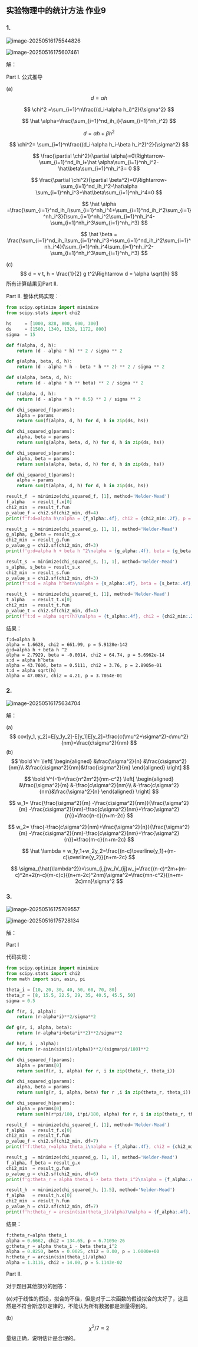 ## 实验物理中的统计方法 作业9

### 1.

![image-20250516175544826](https://raw.githubusercontent.com/stur007/img/main/img/202505161755972.png)

![image-20250516175607461](https://raw.githubusercontent.com/stur007/img/main/img/202505161756519.png)

解：

Part I. 公式推导

(a)
$$
d = \alpha h
$$

$$
\chi^2 =\sum_{i=1}^n\frac{(d_i-\alpha h_i)^2}{\sigma^2}
$$

$$
\hat \alpha=\frac{\sum_{i=1}^nd_ih_i}{\sum_{i=1}^nh_i^2}
$$

$$
d = \alpha h+\beta h^2
$$

$$
\chi^2= \sum_{i=1}^n\frac{(d_i-\alpha h_i-\beta h_i^2)^2}{\sigma^2}
$$

$$
\frac{\partial \chi^2}{\partial \alpha}=0\Rightarrow-\sum_{i=1}^nd_ih_i+\hat \alpha\sum_{i=1}^nh_i^2-\hat\beta\sum_{i=1}^nh_i^3= 0
$$

$$
\frac{\partial \chi^2}{\partial \beta^2}=0\Rightarrow-\sum_{i=1}^nd_ih_i^2-\hat\alpha \sum_{i=1}^nh_i^3+\hat\beta\sum_{i=1}^nh_i^4=0
$$

$$
\hat \alpha =\frac{\sum_{i=1}^nd_ih_i\sum_{i=1}^nh_i^4+\sum_{i=1}^nd_ih_i^2\sum_{i=1}^nh_i^3}{\sum_{i=1}^nh_i^2\sum_{i=1}^nh_i^4-\sum_{i=1}^nh_i^3\sum_{i=1}^nh_i^3}
$$

$$
\hat \beta = \frac{\sum_{i=1}^nd_ih_i\sum_{i=1}^nh_i^3+\sum_{i=1}^nd_ih_i^2\sum_{i=1}^nh_i^4}{\sum_{i=1}^nh_i^4\sum_{i=1}^nh_i^2-\sum_{i=1}^nh_i^3\sum_{i=1}^nh_i^3}
$$

(c)
$$
d = v t, h = \frac{1}{2} g t^2\Rightarrow d = \alpha \sqrt{h}
$$
所有计算结果见Part II.

Part II. 整体代码实现：

```python
from scipy.optimize import minimize
from scipy.stats import chi2

hs     = [1000, 828, 800, 600, 300]
ds     = [1500, 1340, 1328, 1172, 800]
sigma  = 15

def f(alpha, d, h):
    return (d - alpha * h) ** 2 / sigma ** 2

def g(alpha, beta, d, h):
    return (d - alpha * h - beta * h ** 2) ** 2 / sigma ** 2

def s(alpha, beta, d, h):
    return (d - alpha * h ** beta) ** 2 / sigma ** 2

def t(alpha, d, h):
    return (d - alpha * h ** 0.5) ** 2 / sigma ** 2

def chi_squared_f(params):
    alpha = params
    return sum(f(alpha, d, h) for d, h in zip(ds, hs))

def chi_squared_g(params):
    alpha, beta = params
    return sum(g(alpha, beta, d, h) for d, h in zip(ds, hs))

def chi_squared_s(params):
    alpha, beta = params
    return sum(s(alpha, beta, d, h) for d, h in zip(ds, hs))

def chi_squared_t(params):
    alpha = params
    return sum(t(alpha, d, h) for d, h in zip(ds, hs))

result_f  = minimize(chi_squared_f, [1], method='Nelder-Mead')
f_alpha   = result_f.x[0]
chi2_min  = result_f.fun
p_value_f = chi2.sf(chi2_min, df=4)
print(f'f:d=alpha h\nalpha = {f_alpha:.4f}, chi2 = {chi2_min:.2f}, p = {p_value_f:.4e}')

result_g  = minimize(chi_squared_g, [1, 1], method='Nelder-Mead')
g_alpha, g_beta = result_g.x
chi2_min  = result_g.fun
p_value_g = chi2.sf(chi2_min, df=3)
print(f'g:d=alpha h + beta h ^2\nalpha = {g_alpha:.4f}, beta = {g_beta:.4f}, chi2 = {chi2_min:.2f}, p = {p_value_g:.4e}')

result_s  = minimize(chi_squared_s, [1, 1], method='Nelder-Mead')
s_alpha, s_beta = result_s.x
chi2_min  = result_s.fun
p_value_s = chi2.sf(chi2_min, df=3)
print(f's:d = alpha h^beta\nalpha = {s_alpha:.4f}, beta = {s_beta:.4f}, chi2 = {chi2_min:.2f}, p = {p_value_s:.4e}')

result_t  = minimize(chi_squared_t, [1], method='Nelder-Mead')
t_alpha   = result_t.x[0]
chi2_min  = result_t.fun
p_value_t = chi2.sf(chi2_min, df=4)
print(f't:d = alpha sqrt(h)\nalpha = {t_alpha:.4f}, chi2 = {chi2_min:.2f}, p = {p_value_t:.4e}')
```

结果：

```
f:d=alpha h
alpha = 1.6628, chi2 = 661.99, p = 5.9128e-142
g:d=alpha h + beta h ^2
alpha = 2.7929, beta = -0.0014, chi2 = 64.74, p = 5.6962e-14
s:d = alpha h^beta
alpha = 43.7606, beta = 0.5111, chi2 = 3.76, p = 2.8905e-01
t:d = alpha sqrt(h)
alpha = 47.0857, chi2 = 4.21, p = 3.7864e-01
```

### 2.

![image-20250516175634704](https://raw.githubusercontent.com/stur007/img/main/img/202505161756775.png)

解：

(a)
$$
cov[y_1, y_2]=E[y_1y_2]-E[y_1]E[y_2]=\frac{c(\mu^2+\sigma^2)-c\mu^2}{nm}=\frac{c\sigma^2}{nm}
$$
(b)
$$
\bold V=
\left[
\begin{aligned}
&\frac{\sigma^2}{n} &\frac{c\sigma^2}{nm}\\
&\frac{c\sigma^2}{nm}&\frac{\sigma^2}{m}
\end{aligned}
\right]
$$

$$
\bold V^{-1}=\frac{n^2m^2}{nm-c^2}
\left[
\begin{aligned}
&\frac{\sigma^2}{m} &-\frac{c\sigma^2}{nm}\\
&-\frac{c\sigma^2}{nm}&\frac{\sigma^2}{n}
\end{aligned}
\right]
$$

$$
w_1= \frac{\frac{\sigma^2}{m} -\frac{c\sigma^2}{nm}}{\frac{\sigma^2}{m} -\frac{c\sigma^2}{nm}-\frac{c\sigma^2}{nm}+\frac{\sigma^2}{n}}=\frac{n-c}{n+m-2c}
$$

$$
w_2= \frac{-\frac{c\sigma^2}{nm}+\frac{\sigma^2}{n}}{\frac{\sigma^2}{m} -\frac{c\sigma^2}{nm}-\frac{c\sigma^2}{nm}+\frac{\sigma^2}{n}}=\frac{m-c}{n+m-2c}
$$

$$
\hat \lambda = w_1y_1+w_2y_2=\frac{(n-c)\overline{y_1}+(m-c)\overline{y_2}}{n+m-2c}
$$

$$
\sigma_{\hat{\lambda^2}}=\sum_{i,j}w_iV_{ij}w_j=\frac{(n-c)^2m+(m-c)^2n+2(n-c)(m-c)c}{(n+m-2c)^2nm}\sigma^2=\frac{mn-c^2}{(n+m-2c)mn}\sigma^2
$$

### 3.

![image-20250516175709557](https://raw.githubusercontent.com/stur007/img/main/img/202505161757653.png)

![image-20250516175728134](https://raw.githubusercontent.com/stur007/img/main/img/202505161757239.png)

解：

Part I

代码实现：

```python
from scipy.optimize import minimize
from scipy.stats import chi2
from math import sin, asin, pi

theta_i = [10, 20, 30, 40, 50, 60, 70, 80]
theta_r = [8, 15.5, 22.5, 29, 35, 40.5, 45.5, 50]
sigma = 0.5

def f(r, i, alpha):
    return (r-alpha*i)**2/sigma**2

def g(r, i, alpha, beta):
    return (r-alpha*i+beta*i**2)**2/sigma**2

def h(r, i , alpha):
    return (r-asin(sin(i)/alpha))**2/(sigma*pi/180)**2

def chi_squared_f(params):
    alpha = params[0]
    return sum(f(r, i, alpha) for r, i in zip(theta_r, theta_i))

def chi_squared_g(params):
    alpha, beta = params
    return sum(g(r, i, alpha, beta) for r ,i in zip(theta_r, theta_i))

def chi_squared_h(params):
    alpha = params[0]
    return sum(h(r*pi/180, i*pi/180, alpha) for r, i in zip(theta_r, theta_i))

result_f  = minimize(chi_squared_f, [1], method='Nelder-Mead')
f_alpha   = result_f.x[0]
chi2_min  = result_f.fun
p_value_f = chi2.sf(chi2_min, df=7)
print(f'f:theta_r=alpha theta_i\nalpha = {f_alpha:.4f}, chi2 = {chi2_min:.2f}, p = {p_value_f:.4e}')

result_g  = minimize(chi_squared_g, [1, 1], method='Nelder-Mead')
f_alpha, f_beta = result_g.x
chi2_min  = result_g.fun
p_value_g = chi2.sf(chi2_min, df=6)
print(f'g:theta_r = alpha theta_i - beta theta_i^2\nalpha = {f_alpha:.4f}, beta = {f_beta:.4f}, chi2 = {chi2_min:.2f}, p = {p_value_g:.4e}')

result_h  = minimize(chi_squared_h, [1.5], method='Nelder-Mead')
f_alpha   = result_h.x[0]
chi2_min  = result_h.fun
p_value_h = chi2.sf(chi2_min, df=7)
print(f'h:theta_r = arcsin(sin(theta_i)/alpha)\nalpha = {f_alpha:.4f}, chi2 = {chi2_min:.2f}, p = {p_value_h:.4e}')
```

结果：

```python
f:theta_r=alpha theta_i
alpha = 0.6662, chi2 = 134.65, p = 6.7109e-26
g:theta_r = alpha theta_i - beta theta_i^2
alpha = 0.8250, beta = 0.0025, chi2 = 0.00, p = 1.0000e+00
h:theta_r = arcsin(sin(theta_i)/alpha)
alpha = 1.3116, chi2 = 14.00, p = 5.1143e-02
```

Part II.

对于题目其他部分的回答：

(a)对于线性的假设，拟合的不佳，但是对于二次函数的假设拟合的太好了，这显然是不符合斯涅尔定律的，不能认为所有数据都是测量得到的。

(b)
$$
\chi^2/7\approx 2
$$
量级正确，说明估计是合理的。
